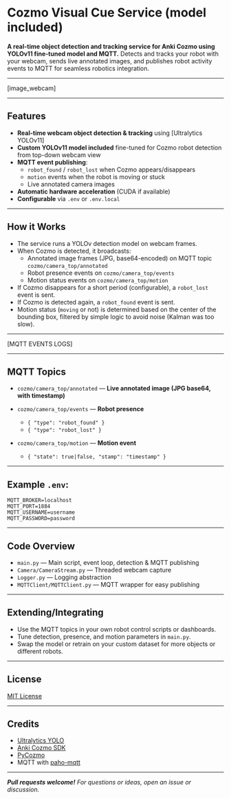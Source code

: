 # Cozmo Visual Cue Service (model included)

**A real-time object detection and tracking service for Anki Cozmo using YOLOv11 fine-tuned model and MQTT.**
Detects and tracks your robot with your webcam, sends live annotated images, and publishes robot activity events to MQTT for seamless robotics integration.

---

[image_webcam]

---

## Features

* **Real-time webcam object detection & tracking** using \[Ultralytics YOLOv11]
* **Custom YOLOv11 model included** fine-tuned for Cozmo robot detection from top-down webcam view
* **MQTT event publishing**:
  * `robot_found` / `robot_lost` when Cozmo appears/disappears
  * `motion` events when the robot is moving or stuck
  * Live annotated camera images
* **Automatic hardware acceleration** (CUDA if available)
* **Configurable** via `.env` or `.env.local`

---

## How it Works

* The service runs a YOLOv detection model on webcam frames.
* When Cozmo is detected, it broadcasts:
  * Annotated image frames (JPG, base64-encoded) on MQTT topic `cozmo/camera_top/annotated`
  * Robot presence events on `cozmo/camera_top/events`
  * Motion status events on `cozmo/camera_top/motion`
* If Cozmo disappears for a short period (configurable), a `robot_lost` event is sent.
* If Cozmo is detected again, a `robot_found` event is sent.
* Motion status (`moving` or not) is determined based on the center of the bounding box, filtered by simple logic to avoid noise (Kalman was too slow).

---

[MQTT EVENTS LOGS]

---

## MQTT Topics

* `cozmo/camera_top/annotated` — **Live annotated image (JPG base64, with timestamp)**
* `cozmo/camera_top/events` — **Robot presence**

  * `{ "type": "robot_found" }`
  * `{ "type": "robot_lost" }`
* `cozmo/camera_top/motion` — **Motion event**

  * `{ "state": true|false, "stamp": "timestamp" }`

---

## Example `.env`:

```
MQTT_BROKER=localhost
MQTT_PORT=1884
MQTT_USERNAME=username
MQTT_PASSWORD=password
```

---

## Code Overview

* `main.py` — Main script, event loop, detection & MQTT publishing
* `Camera/CameraStream.py` — Threaded webcam capture
* `Logger.py` — Logging abstraction
* `MQTTClient/MQTTClient.py` — MQTT wrapper for easy publishing

---

## Extending/Integrating

* Use the MQTT topics in your own robot control scripts or dashboards.
* Tune detection, presence, and motion parameters in `main.py`.
* Swap the model or retrain on your custom dataset for more objects or different robots.

---

## License

[MIT License](LICENSE)

---

## Credits

* [Ultralytics YOLO](https://github.com/ultralytics/ultralytics)
* [Anki Cozmo SDK](https://github.com/anki/cozmo-python-sdk)
* [PyCozmo](https://github.com/zayfod/pycozmo)
* MQTT with [paho-mqtt](https://www.eclipse.org/paho/)

---

***Pull requests welcome!** For questions or ideas, open an issue or discussion.*